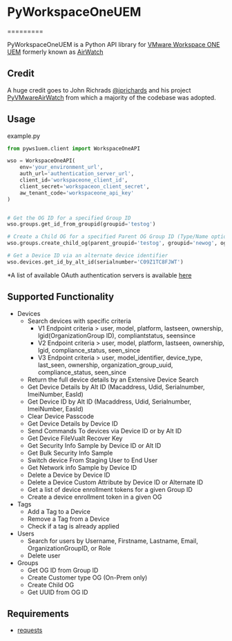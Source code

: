 # PyWorkspaceOneUEM

=========

PyWorkspaceOneUEM is a Python API library for [VMware Workspace ONE UEM](https://www.vmware.com/content/vmware/vmware-published-sites/us/products/workspace-one.html.html) formerly known as [AirWatch](https://www.air-watch.com/)

## Credit

A huge credit goes to John Richrads [@jprichards](https://github.com/jprichards) and his project [PyVMwareAirWatch](https://github.com/jprichards/PyVMwareAirWatch) from which a majority of the codebase was adopted.

## Usage

example.py

```python
from pyws1uem.client import WorkspaceOneAPI

wso = WorkspaceOneAPI(
    env='your_environment_url',
    auth_url='authentication_server_url',
    client_id='workspaceone_client_id',
    client_secret='workspaceon_client_secret',
    aw_tenant_code='workspaceone_api_key'
)


# Get the OG ID for a specified Group ID
wso.groups.get_id_from_groupid(groupid='testog')

# Create a Child OG for a specified Parent OG Group ID (Type/Name optional)
wso.groups.create_child_og(parent_groupid='testog', groupid='newog', og_type='Container', name='newog')

# Get a Device ID via an alternate device identifier
wso.devices.get_id_by_alt_id(serialnumber='C09Z1TC8FJWT')
```

*A list of available OAuth authentication servers is available [here](https://docs.vmware.com/en/VMware-Workspace-ONE-UEM/services/UEM_ConsoleBasics/GUID-BF20C949-5065-4DCF-889D-1E0151016B5A.html)

## Supported Functionality

* Devices
  * Search devices with specific criteria
    * V1 Endpoint criteria > user, model, platform, lastseen, ownership, lgid(OrganizationGroup ID), compliantstatus, seensince
    * V2 Endpoint criteria > user, model, platform, lastseen, ownership, lgid, compliance_status, seen_since
    * V3 Endpoint criteria > user, model_identifier, device_type, last_seen, ownership, organization_group_uuid, compliance_status, seen_since
  * Return the full device details by an Extensive Device Search
  * Get Device Details by Alt ID (Macaddress, Udid, Serialnumber, ImeiNumber, EasId)
  * Get Device ID by Alt ID (Macaddress, Udid, Serialnumber, ImeiNumber, EasId)
  * Clear Device Passcode
  * Get Device Details by Device ID
  * Send Commands To devices via Device ID or by Alt ID
  * Get Device FileVualt Recover Key
  * Get Security Info Sample by Device ID or Alt ID
  * Get Bulk Security Info Sample
  * Switch device From Staging User to End User
  * Get Network info Sample by Device ID
  * Delete a Device by Device ID
  * Delete a Device Custom Attribute by Device ID or Alternate ID
  * Get a list of device enrollment tokens for a given Group ID
  * Create a device enrollment token in a given OG
* Tags
  * Add a Tag to a Device
  * Remove a Tag from a Device
  * Check if a tag is already applied
* Users
  * Search for users by Username, Firstname, Lastname, Email,
  OrganizationGroupID, or Role
  * Delete user
* Groups
  * Get OG ID from Group ID
  * Create Customer type OG (On-Prem only)
  * Create Child OG
  * Get UUID from OG ID

## Requirements

* [requests](http://docs.python-requests.org/en/latest/)

